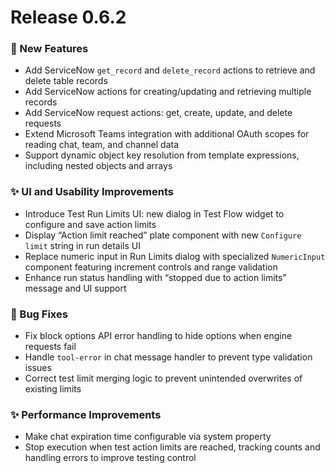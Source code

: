 # Release 0.6.2

### 🚀 New Features
- Add ServiceNow `get_record` and `delete_record` actions to retrieve and delete table records
- Add ServiceNow actions for creating/updating and retrieving multiple records
- Add ServiceNow request actions: get, create, update, and delete requests
- Extend Microsoft Teams integration with additional OAuth scopes for reading chat, team, and channel data
- Support dynamic object key resolution from template expressions, including nested objects and arrays

### ✨ UI and Usability Improvements
- Introduce Test Run Limits UI: new dialog in Test Flow widget to configure and save action limits
- Display “Action limit reached” plate component with new `Configure limit` string in run details UI
- Replace numeric input in Run Limits dialog with specialized `NumericInput` component featuring increment controls and range validation
- Enhance run status handling with “stopped due to action limits” message and UI support

### 🐛 Bug Fixes
- Fix block options API error handling to hide options when engine requests fail
- Handle `tool-error` in chat message handler to prevent type validation issues
- Correct test limit merging logic to prevent unintended overwrites of existing limits

### ✨ Performance Improvements
- Make chat expiration time configurable via system property
- Stop execution when test action limits are reached, tracking counts and handling errors to improve testing control

